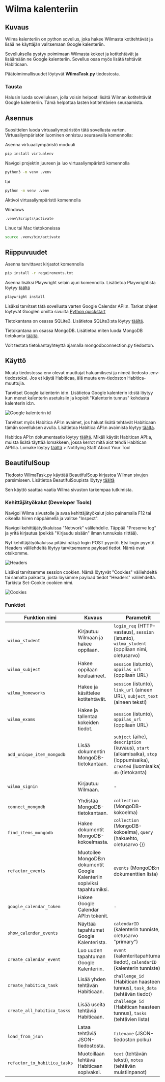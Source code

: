 # Wilma kalenteriin

## Kuvaus

Wilma kalenteriin on python sovellus, joka hakee Wilmasta kotitehtävät ja lisää ne käyttäjän valitsemaan Google kalenteriin.

Sovelluksella pystyy poimimaan Wilmasta kokeet ja kotitehtävät ja lisäämään ne Google kalenteriin. Sovellus osaa myös lisätä tehtävät Habiticaan.

Päätoiminnallisuudet löytyvät **WilmaTask.py** tiedostosta.

### Tausta 

Halusin luoda sovelluksen, jolla voisin helposti lisätä Wilman kotitehtävät Google kalenteriin. Tämä helpottaa lasten kotitehtävien seuraamista.

## Asennus

Suosittelen luoda virtuaaliympäristön tätä sovellusta varten. Virtuaaliympäristön luominen onnistuu seuraavalla komennolla:

Asenna virtuaaliympäristö moduuli
```bash
pip install virtualenv
```

Navigoi projektin juureen ja luo virtuaaliympäristö komennolla

```bash
python3 -m venv .venv
```
tai 

```bash
python -m venv .venv
```

Aktivoi virtuaaliympäristö komennolla

Windows
```bash
.venv\Scripts\activate
```
Linux tai Mac tietokoneissa
```bash
source .venv/bin/activate
```
## Riippuvuudet

Asenna tarvittavat kirjastot komennolla
    
```bash
pip install -r requirements.txt
```

Asenna lisäksi Playwright selain ajuri komennolla. Lisätietoa Playwrightista löytyy [täältä](https://playwright.dev/python/docs/intro)

```bash
playwright install
```

Lisäksi tarvitset tätä sovellusta varten Google Calendar API:n. Tarkat ohjeet löytyvät Googlen omilta sivuilta [Python quickstart](https://developers.google.com/calendar/api/quickstart/python)

Tietokantana on osassa SQLite3. Lisätietoa SQLite3:sta löytyy [täältä](https://docs.python.org/3/library/sqlite3.html).

Tietokantana on osassa MongoDB. Lisätietoa miten luoda MongoDB tietokanta [täältä](https://www.mongodb.com/docs/atlas/getting-started/).

Voit testata tietokantayhteyttä ajamalla mongodbconnection.py tiedoston.


## Käyttö

Muuta tiedostossa env olevat muuttujat haluamiksesi ja nimeä tiedosto .env-tiedostoksi. Jos et käytä Habiticaa, älä muuta env-tiedoston Habitica-muuttujia.


Tarvitset Google kalenterin id:n. Lisätietoa Google kalenterin id:stä löytyy kun menet kalenterin asetuksiin ja kopioit "Kalenterin tunnus" kohdasta kalenterin id:n. 

![Google kalenterin id](./data/kuvat/Integroi_kalenteri.JPG)

Tarvitset myös Habitica API:n avaimet, jos haluat lisätä tehtävät Habiticaan tämän sovelluksen avulla. Lisätietoa Habitica API:n avaimista löytyy [täältä](https://habitica.fandom.com/wiki/Guidance_for_Comrades).

Habitica API:n dokumentaatio löytyy [täältä](https://habitica.com/apidoc/). Mikäli käytät Habitican API:a, muista lisätä täyttää lomakkeen, jossa kerrot mitä aiot tehdä Habitican API:lla. Lomake löytyy [täältä](https://habitica.fandom.com/wiki/Guidance_for_Comrades#Rules_for_Third-Party_Tools) > Notifying Staff About Your Tool

## BeautifulSoup

Tiedosto WilmaTask.py käyttää BeautifulSoup kirjastoa Wilman sivujen parsimiseen. Lisätietoa BeautifulSoupista löytyy [täältä](https://www.crummy.com/software/BeautifulSoup/bs4/doc/)

Sen käyttö saattaa vaatia Wilma sivuston tarkempaa tutkimista.

### Kehittäjätyökalut (Developer Tools)

Navigoi Wilma sivustolle ja avaa kehittäjätyökalut joko painamalla F12 tai oikealla hiiren näppäimellä ja valitse "Inspect". 

Navigoi kehittäjätyökaluissa "Network" välilehdelle. Täppää "Preserve log" ja yritä kirjautua (pelkkä "Kirjaudu sisään" ilman tunnuksia riittää).

Nyt kehittäjätyökaluissa pitäisi näkyä login POST pyyntö. Etsi login pyyntö. Headers välilehdeltä löytyy tarvitsemanne payload tiedot. Nämä ovat otsikomme.

![Headers](./data/kuvat/network_tab.JPG)

Lisäksi tarvitsemme session cookien. Nämä löytyvät "Cookies" välilehdeltä tai samalta paikasta, josta löysimme payload tiedot "Headers" välilehdeltä. Tarkista Set-Cookie cookien nimi.

![Cookies](./data/kuvat/setcookie.JPG)


### Funktiot

| Funktion nimi             | Kuvaus                                           | Parametrit                                                                                               | Palauttaa                                   |
|---------------------------|--------------------------------------------------|----------------------------------------------------------------------------------------------------------|--------------------------------------------|
| `wilma_student`           | Kirjautuu Wilmaan ja hakee oppilaan.             | `login_req` (HTTP-vastaus), `session` (istunto), `wilma_student` (oppilaan nimi, oletusarvo)             | `session`, `oppilas_url`                   |
| `wilma_subject`           | Hakee oppilaan kouluaineet.                      | `session` (istunto), `oppilas_url` (oppilaan URL)                                                        | Tulostaa aineiden linkit                   |
| `wilma_homeworks`         | Hakee ja käsittelee kotitehtävät.                | `session` (istunto), `link_url` (aineen URL), `subject_text` (aineen teksti)                             | Tulostaa kotitehtävät                      |
| `wilma_exams`             | Hakee ja tallentaa kokeiden tiedot.              | `session` (istunto), `oppilas_url` (oppilaan URL)                                                        | Tulostaa kokeiden tiedot                   |
| `add_unique_item_mongodb` | Lisää dokumentin MongoDB-tietokantaan.           | `subject` (aihe), `description` (kuvaus), `start` (alkamisaika), `stop` (loppumisaika), `created` (luomisaika), `db` (tietokanta) | Tulostaa lisäysstatus                    |
| `wilma_signin`            | Kirjautuu Wilmaan.                               | -                                                                                                        | `login_req` (HTTP-vastaus), `session` (istunto) |
| `connect_mongodb`         | Yhdistää MongoDB-tietokantaan.                   | `collection` (MongoDB-kokoelma)                                                                          | Palauttaa MongoDB-kokoelman               |
| `find_items_mongodb`      | Hakee dokumentit MongoDB-kokoelmasta.            | `collection` (MongoDB-kokoelma), `query` (hakuehto, oletusarvo {})                                       | MongoDB-dokumenttien iteroitava kokoelma  |
| `refactor_events`         | Muotoilee MongoDB:n dokumentit Google Kalenteriin sopiviksi tapahtumiksi. | `events` (MongoDB:n dokumenttien lista)                                         | Google kalenteriin sopiva muotoiltujen tapahtumien lista             |
| `google_calendar_token`   | Hakee Google Calendar API:n tokenit.             | -                                                                                                        | Palauttaa Google API:n credentials        |
| `show_calendar_events`    | Näyttää tapahtumat Google Kalenterista.          | `calendarID` (kalenterin tunniste, oletusarvo "primary")                                                 | Tulostaa tulevat tapahtumat               |
| `create_calendar_event`   | Luo uuden tapahtuman Google Kalenteriin.         | `event` (kalenteritapahtuman tiedot), `calendarID` (kalenterin tunniste)                                 | Tulostaa luodun tapahtuman linkin         |
| `create_habitica_task`     | Lisää yhden tehtävän Habiticaan.                | `challenge_id` (Habitican haasteen tunnus), `task_data` (tehtävän tiedot)                           | Vastausobjekti tehtävän luomisen jälkeen  |
| `create_all_habitica_tasks`| Lisää useita tehtäviä Habiticaan.               | `challenge_id` (Habitican haasteen tunnus), `tasks` (tehtävien lista)                               | Lista vastausobjekteista ja niiden tiloista |
| `load_from_json`           | Lataa tehtäviä JSON-tiedostosta.                | `filename` (JSON-tiedoston polku)                                                                    | Lataa ja palauttaa tehtävät tiedostosta   |
| `refactor_to_habitica_tasks` | Muotoillaan tehtävä Habiticaan sopivaksi.    | `text` (tehtävän teksti), `notes` (tehtävän muistiinpanot) | Palauttaa muotoillun tehtävän Habiticaa varten |


